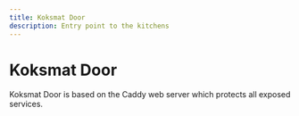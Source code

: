 ```yaml
---
title: Koksmat Door
description: Entry point to the kitchens
---
```


# Koksmat Door

Koksmat Door is based on the Caddy web server which protects all exposed services.
